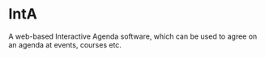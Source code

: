 # IntA
A web-based Interactive Agenda software, which can be used to agree on an agenda at events, courses etc.
